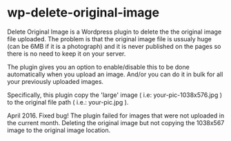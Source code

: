 wp-delete-original-image
========================

Delete Original Image is a Wordpress plugin to delete the the original image file uploaded. 
The problem is that the original image file is ussualy huge (can be 6MB if it is a photograph) and it is never published on the pages so there is no need to keep it on your server.

The plugin gives you an option to enable/disable this to be done automatically when you upload an image. And/or you can do it in bulk for all your previously uploaded images.

Specifically, this plugin copy the 'large' image ( i.e: your-pic-1038x576.jpg ) to the original file path ( i.e.: your-pic.jpg ). 

April 2016. Fixed bug!
The plugin failed for images that were not uploaded in the current month. Deleting the original image but not copying the 1038x567 image to the original image location.

